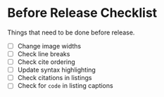 # Before Release Checklist

Things that need to be done before release.

* [ ] Change image widths
* [ ] Check line breaks
* [ ] Check cite ordering
* [ ] Update syntax highlighting
* [ ] Check citations in listings
* [ ] Check for `code` in listing captions